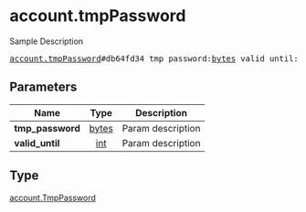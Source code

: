 # account.tmpPassword

Sample Description

<pre>
<a href="../constructor/account.tmpPassword.md">account.tmpPassword</a>#db64fd34 tmp_password:<a href="../type/bytes.md">bytes</a> valid_until:<a href="../type/int.md">int</a> = <a href="../type/account.TmpPassword.md">account.TmpPassword</a>;
</pre>
## Parameters

| Name | Type | Description |
|------|:----:|-------------|
| **tmp_password** | <a href="../type/bytes.md">bytes</a> | Param description |
| **valid_until** | <a href="../type/int.md">int</a> | Param description |

## Type

<a href="../type/account.TmpPassword.md">account.TmpPassword</a>
